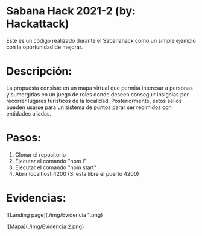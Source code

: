 # Sabana Hack 2021-2  (by: Hackattack)

Este es un código realizado durante el Sabanahack como un simple ejemplo con la oportunidad de mejorar.

# Descripción:
La propuesta consiste en un mapa virtual que permita interesar a personas y sumergirlas en un juego de roles donde deseen conseguir insignias por recorrer lugares turísticos de la localidad. Posteriormente, estos sellos pueden usarse para un sistema de puntos parar ser redimidos con entidades aliadas.

# Pasos:
1. Clonar el repositorio
2. Ejecutar el comando "npm i"
3. Ejecutar el comando "npm start"
4. Abrir localhost:4200 (Si esta libre el puerto 4200)

# Evidencias:
![Landing page](./img/Evidencia 1.png)

![Mapa](./img/Evidencia 2.png)
